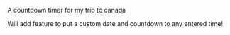 A countdown timer for my trip to canada

Will add feature to put a custom date and countdown to 
any entered time!